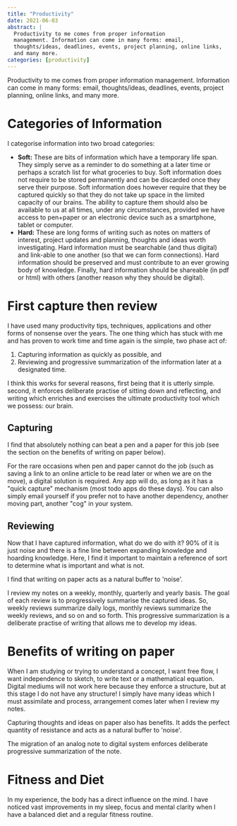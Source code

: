 ```yaml
---
title: "Productivity"
date: 2021-06-03
abstract: |
  Productivity to me comes from proper information
  management. Information can come in many forms: email,
  thoughts/ideas, deadlines, events, project planning, online links,
  and many more.
categories: [productivity]
---
```


Productivity to me comes from proper information management.
Information can come in many forms: email, thoughts/ideas, deadlines,
events, project planning, online links, and many more.

# Categories of Information

I categorise information into two broad categories:

-   **Soft:** These are bits of information which have a temporary life
    span. They simply serve as a reminder to do something at a later
    time or perhaps a scratch list for what groceries to buy. Soft
    information does not require to be stored permanently and can be
    discarded once they serve their purpose. Soft information does
    however require that they be captured quickly so that they do not
    take up space in the limited capacity of our brains. The ability to
    capture them should also be available to us at all times, under any
    circumstances, provided we have access to pen+paper or an electronic
    device such as a smartphone, tablet or computer.
-   **Hard:** These are long forms of writing such as notes on matters of
    interest, project updates and planning, thoughts and ideas worth
    investigating. Hard information must be searchable (and thus
    digital) and link-able to one another (so that we can form
    connections). Hard information should be preserved and must
    contribute to an ever growing body of knowledge. Finally, hard
    information should be shareable (in pdf or html) with others (another
    reason why they should be digital).

# First capture then review

I have used many productivity tips, techniques, applications and other
forms of nonsense over the years. The one thing which has stuck with
me and has proven to work time and time again is the simple, two
phase act of:

1.  Capturing information as quickly as possible, and
2.  Reviewing and progressive summarization of the information later at
    a designated time.

I think this works for several reasons, first being that it is utterly
simple. second, it enforces deliberate practise of sitting down and
reflecting, and writing which enriches and exercises the ultimate
productivity tool which we possess: our brain.

## Capturing

I find that absolutely nothing can beat a pen and a paper for this job
(see the section on the benefits of writing on paper below).

For the rare occasions when pen and paper cannot do the job (such as
saving a link to an online article to be read later or when we are on
the move), a digital solution is required. Any app will do, as long as
it has a "quick capture" mechanism (most todo apps do these days). You
can also simply email yourself if you prefer not to have another
dependency, another moving part, another "cog" in your system.

## Reviewing

Now that I have captured information, what do we do with it? 90% of it
is just noise and there is a fine line between expanding knowledge and
hoarding knowledge. Here, I find it important to maintain a reference
of sort to determine what is important and what is not.

I find that writing on paper acts as a natural buffer to 'noise'.

I review my notes on a weekly, monthly, quarterly and yearly basis.
The goal of each review is to progressively summarise the captured
ideas. So, weekly reviews summarize daily logs, monthly reviews
summarize the weekly reviews, and so on and so forth. This progressive
summarization is a deliberate practise of writing that allows me to
develop my ideas.

# Benefits of writing on paper

When I am studying or trying to understand a concept, I want free
flow, I want independence to sketch, to write text or a mathematical
equation. Digital mediums will not work here because they enforce a
structure, but at this stage I do not have any structure! I simply
have many ideas which I must assimilate and process, arrangement comes
later when I review my notes.

Capturing thoughts and ideas on paper also has benefits. It adds the
perfect quantity of resistance and acts as a natural buffer to
'noise'.

The migration of an analog note to digital system enforces deliberate
progressive summarization of the note.

# Fitness and Diet

In my experience, the body has a direct influence on the mind. I have
noticed vast improvements in my sleep, focus and mental clarity when I
have a balanced diet and a regular fitness routine.

